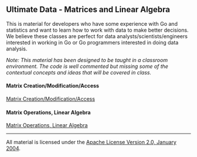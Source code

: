 ## Ultimate Data - Matrices and Linear Algebra
This is material for developers who have some experience with Go and statistics and want to learn how to work with data to make better decisions. We believe these classes are perfect for data analysts/scientists/engineers interested in working in Go or Go programmers interested in doing data analysis.

*Note: This material has been designed to be taught in a classroom environment. The code is well commented but missing some of the contextual concepts and ideas that will be covered in class.*

#### Matrix Creation/Modification/Access
[Matrix Creation/Modification/Access](../../../topics/data/matrices/README.md) 

#### Matrix Operations, Linear Algebra
[Matrix Operations, Linear Algebra](../../../topics/data/matrix_operations/README.md) 

___
All material is licensed under the [Apache License Version 2.0, January 2004](http://www.apache.org/licenses/LICENSE-2.0).
